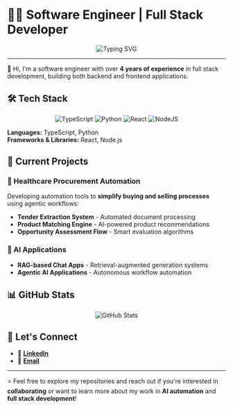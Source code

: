 # 👨‍💻 Software Engineer | Full Stack Developer

<div align="center">
  <img src="https://readme-typing-svg.herokuapp.com?font=Fira+Code&pause=1000&color=2E9FFF&width=435&lines=Full+Stack+Developer;4%2B+Years+Experience;AI+%26+Automation+Enthusiast" alt="Typing SVG" />
</div>

---

👋 Hi, I'm a software engineer with over **4 years of experience** in full stack development, building both backend and frontend applications.

## 🛠️ Tech Stack

<div align="center">

![TypeScript](https://img.shields.io/badge/typescript-%23007ACC.svg?style=for-the-badge&logo=typescript&logoColor=white)
![Python](https://img.shields.io/badge/python-3670A0?style=for-the-badge&logo=python&logoColor=ffdd54)
![React](https://img.shields.io/badge/react-%2320232a.svg?style=for-the-badge&logo=react&logoColor=%2361DAFB)
![NodeJS](https://img.shields.io/badge/node.js-6DA55F?style=for-the-badge&logo=node.js&logoColor=white)

</div>

**Languages:** TypeScript, Python  
**Frameworks & Libraries:** React, Node.js

## 🚀 Current Projects

### 🏥 Healthcare Procurement Automation
Developing automation tools to **simplify buying and selling processes** using agentic workflows:
- **Tender Extraction System** - Automated document processing
- **Product Matching Engine** - AI-powered product recommendations  
- **Opportunity Assessment Flow** - Smart evaluation algorithms

### 🤖 AI Applications
- **RAG-based Chat Apps** - Retrieval-augmented generation systems
- **Agentic AI Applications** - Autonomous workflow automation

## 📊 GitHub Stats

<div align="center">
  <img src="https://github-readme-stats.vercel.app/api?username=mharsh911&show_icons=true&theme=dark&hide_border=true" alt="GitHub Stats" />
</div>

## 🤝 Let's Connect

- 💼 [**LinkedIn**](https://www.linkedin.com/in/harsh-mishra-b906771a9/)
- 📧 [**Email**](mailto:mharsh911@gmail.com)
  
---

⭐ Feel free to explore my repositories and reach out if you're interested in **collaborating** or want to learn more about my work in **AI automation** and **full stack development**!

